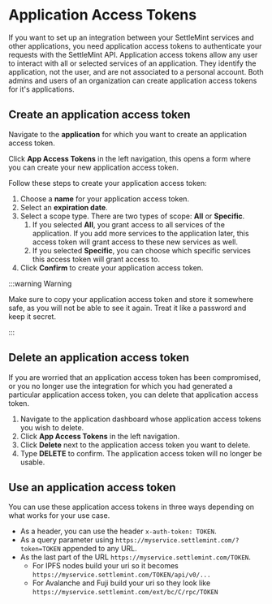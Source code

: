 # Application Access Tokens

If you want to set up an integration between your SettleMint services and other applications, you need application access tokens to authenticate your requests with the SettleMint API. Application access tokens allow any user to interact with all or selected services of an application. They identify the application, not the user, and are not associated to a personal account. Both admins and users of an organization can create application access tokens for it's applications.

## Create an application access token

Navigate to the **application** for which you want to create an application access token.

Click **App Access Tokens** in the left navigation, this opens a form where you can create your new application access token.

Follow these steps to create your application access token:

1. Choose a **name** for your application access token.
2. Select an **expiration date**.
3. Select a scope type. There are two types of scope: **All** or **Specific**.
   1. If you selected **All**, you grant access to all services of the application. If you add more services to the application later, this access token will grant access to these new services as well.
   2. If you selected **Specific**, you can choose which specific services this access token will grant access to.
4. Click **Confirm** to create your application access token.

:::warning Warning

Make sure to copy your application access token and store it somewhere safe, as you will not be able to see it again. Treat it like a password and keep it secret.

:::

## Delete an application access token

If you are worried that an application access token has been compromised, or you no longer use the integration for which you had generated a particular application access token, you can delete that application access token.

1. Navigate to the application dashboard whose application access tokens you wish to delete.
2. Click **App Access Tokens** in the left navigation.
3. Click **Delete** next to the application access token you want to delete.
4. Type **DELETE** to confirm. The application access token will no longer be usable.

## Use an application access token

You can use these application access tokens in three ways depending on what works for your use case.

- As a header, you can use the header `x-auth-token: TOKEN`.
- As a query parameter using `https://myservice.settlemint.com/?token=TOKEN` appended to any URL.
- As the last part of the URL `https://myservice.settlemint.com/TOKEN`.
  - For IPFS nodes build your uri so it becomes `https://myservice.settlemint.com/TOKEN/api/v0/...`
  - For Avalanche and Fuji build your uri so they look like `https://myservice.settlemint.com/ext/bc/C/rpc/TOKEN`
